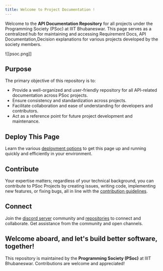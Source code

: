 ```yaml
---
title: Welcome to Project Documentation !
---
```

Welcome to the **API Documentation Repository** for all projects under the Programming Society (PSoc) at IIIT Bhubaneswar. This page serves as a centralized hub for maintaining and accessing Requirement Docs, API Documentation,Decision explanations for various projects developed by the society members.

![[psoc.png]]

## Purpose
The primary objective of this repository is to:
- Provide a well-organized and user-friendly repository for all API-related documentation across PSoc projects.
- Ensure consistency and standardization across projects.
- Facilitate collaboration and ease of understanding for developers and contributors.
- Act as a reference point for future project development and maintenance.

## Deploy This Page

Learn the various [deployment options](https://github.com/jackyzha0/quartz/blob/v4/docs/hosting.md) to get this page up and running quickly and efficiently in your environment.
## Contribute

Your expertise matters; regardless of your technical background, you can contribute to PSoc Projects by creating issues, writing code, implementing new features, or fixing bugs, all in line with the [contribution guidelines](https://github.com/p-society/meta).
## Connect

Join the [discord server](https://discord.gg/UVJhpN9S) community and [repositories](https://github.com/p-society) to connect and collaborate. Get assistance from the community and open channels.

Welcome aboard, and let's build better software, together!
---

This repository is maintained by the **Programming Society (PSoc)** at IIIT Bhubaneswar. Contributions are welcome and appreciated!

